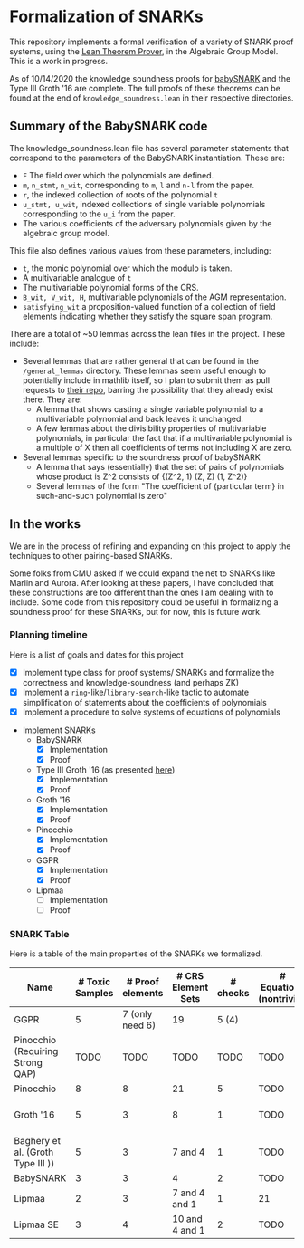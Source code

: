 
# Formalization of SNARKs

This repository implements a formal verification of a variety of SNARK proof systems, using the [Lean Theorem Prover](https://leanprover.github.io/), in the Algebraic Group Model. This is a work in progress.

As of 10/14/2020 the knowledge soundness proofs for [babySNARK](https://github.com/initc3/babySNARK) and the Type III Groth '16 are complete. The full proofs of these theorems can be found at the end of `knowledge_soundness.lean` in their respective directories.

## Summary of the BabySNARK code

The knowledge_soundness.lean file has several parameter statements that correspond to the parameters of the BabySNARK instantiation. These are:
  
* `F` The field over which the polynomials are defined.
* `m`, `n_stmt`, `n_wit`, corresponding to `m`, `l` and `n-l` from the paper.
* `r`, the indexed collection of roots of the polynomial `t`
* `u_stmt, u_wit`, indexed collections of single variable polynomials corresponding to the `u_i` from the paper.
* The various coefficients of the adversary polynomials given by the algebraic group model.
  
This file also defines various values from these parameters, including:

* `t`, the monic polynomial over which the modulo is taken.
* A multivariable analogue of `t`
* The multivariable polynomial forms of the CRS.
* `B_wit, V_wit, H`, multivariable polynomials of the AGM representation.
* `satisfying_wit` a proposition-valued function of a collection of field elements indicating whether they satisfy the square span program.

There are a total of ~50 lemmas across the lean files in the project. These include:

* Several lemmas that are rather general that can be found in the `/general_lemmas` directory. These lemmas seem useful enough to potentially include in mathlib itself, so I plan to submit them as pull requests to [their repo](https://github.com/leanprover-community/mathlib), barring the possibility that they already exist there. They are:
  * A lemma that shows casting a single variable polynomial to a multivariable polynomial and back leaves it unchanged.
  * A few lemmas about the divisibility properties of multivariable polynomials, in particular the fact that if a multivariable polynomial is a multiple of X then all coefficients of terms not including X are zero.
* Several lemmas specific to the soundness proof of babySNARK
  * A lemma that says (essentially) that the set of pairs of polynomials whose product is Z^2 consists of {(Z^2, 1) (Z, Z) (1, Z^2)}
  * Several lemmas of the form "The coefficient of {particular term} in such-and-such polynomial is zero"

## In the works

We are in the process of refining and expanding on this project to apply the techniques to other pairing-based SNARKs.

Some folks from CMU asked if we could expand the net to SNARKs like Marlin and Aurora. After looking at these papers, I have concluded that these constructions are too different than the ones I am dealing with to include. Some code from this repository could be useful in formalizing a soundness proof for these SNARKs, but for now, this is future work.

### Planning timeline

Here is a list of goals and dates for this project

* [x] Implement type class for proof systems/ SNARKs and formalize the correctness and knowledge-soundness (and perhaps ZK)
* [x] Implement a `ring`-like/`library-search`-like tactic to automate simplification of statements about the coefficients of polynomials
* [x] Implement a procedure to solve systems of equations of polynomials
* Implement SNARKs
  * BabySNARK
    * [x] Implementation
    * [x] Proof
  * Type III Groth '16 (as presented [here](https://eprint.iacr.org/2020/811.pdf))
    * [x] Implementation
    * [x] Proof
  * Groth '16
    * [x] Implementation
    * [x] Proof
  * Pinocchio
    * [x] Implementation
    * [x] Proof
  * GGPR
    * [x] Implementation
    * [x] Proof
  * Lipmaa
    * [ ] Implementation
    * [ ] Proof

### SNARK Table

Here is a table of the main properties of the SNARKs we formalized.

| Name                              | # Toxic Samples | # Proof elements | # CRS Element Sets | # checks | # Equations (nontrivial) | # Equations (necessary) | Compile Time |
| --------------------------------- | --------------- | ---------------- | ------------------ | -------- | ------------------------ | ----------------------- | ------------ |
| GGPR                              | 5               | 7 (only need 6)  | 19                 | 5 (4)    |                          | 17                      | 140.61 s     |
| Pinocchio (Requiring Strong QAP)  | TODO            | TODO             | TODO               | TODO     | TODO                     | TODO                    | TODO         |
| Pinocchio                         | 8               | 8                | 21                 | 5        | TODO                     | 46                      | 342.89s      |
| Groth '16                         | 5               | 3                | 8                  | 1        | TODO                     | 38 (need all? 2x check) | 13741.86s    |
| Baghery et al. (Groth Type III )) | 5               | 3                | 7 and 4            | 1        | TODO                     | 14                      | 552.67s      |
| BabySNARK                         | 3               | 3                | 4                  | 2        | TODO                     | ?                       | 74.98s       |
| Lipmaa                            | 2               | 3                | 7 and 4 and 1      | 1        | 21                       | TODO                    | TODO         |
| Lipmaa SE                         | 3               | 4                | 10 and 4 and 1     | 2        | TODO                     | TODO                    | TODO         |

